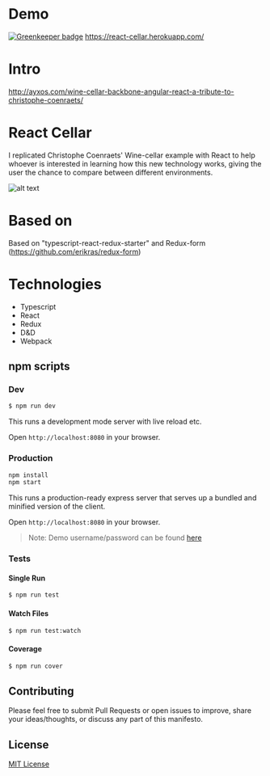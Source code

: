 # Demo

[![Greenkeeper badge](https://badges.greenkeeper.io/ayxos/react-cellar.svg)](https://greenkeeper.io/)
https://react-cellar.herokuapp.com/

# Intro 
http://ayxos.com/wine-cellar-backbone-angular-react-a-tribute-to-christophe-coenraets/

# React Cellar

I replicated Christophe Coenraets' Wine-cellar example with React to help whoever is interested in learning how this new technology works, giving the user the chance to compare between different environments.

![alt text](reactCellar.gif "React-Cellar")

# Based on
Based on "typescript-react-redux-starter"
and Redux-form (https://github.com/erikras/redux-form)

# Technologies
- Typescript
- React
- Redux
- D&D
- Webpack

## npm scripts

### Dev
```bash
$ npm run dev
```

This runs a development mode server with live reload etc.

Open `http://localhost:8080` in your browser.

### Production

```bash
npm install
npm start
```

This runs a production-ready express server that serves up a bundled and
minified version of the client.

Open `http://localhost:8080` in your browser.

> Note: Demo username/password can be found [here](https://github.com/ayxos/react-cellar/blob/master/server/users.json)

### Tests

#### Single Run
```bash
$ npm run test
```

#### Watch Files
```bash
$ npm run test:watch
```

#### Coverage
```bash
$ npm run cover
```
## Contributing

Please feel free to submit Pull Requests or open issues to improve, share your ideas/thoughts, or discuss any part of this manifesto.


## License

[MIT License][MIT]

[MIT]: ./LICENSE "Mit License"

